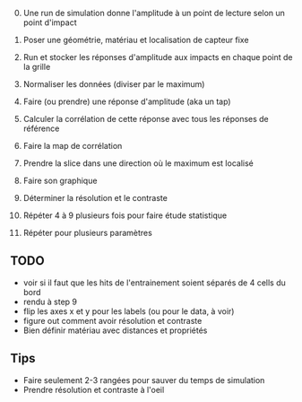 0. Une run de simulation donne l'amplitude à un point de lecture selon un point d'impact
1. Poser une géométrie, matériau et localisation de capteur fixe
2. Run et stocker les réponses d'amplitude aux impacts en chaque point de la grille
3. Normaliser les données (diviser par le maximum)
4. Faire (ou prendre) une réponse d'amplitude (aka un tap)
5. Calculer la corrélation de cette réponse avec tous les réponses de référence
6. Faire la map de corrélation
7. Prendre la slice dans une direction où le maximum est localisé
8. Faire son graphique
9. Déterminer la résolution et le contraste
10. Répéter 4 à 9 plusieurs fois pour faire étude statistique

11. Répéter pour plusieurs paramètres

## TODO

- voir si il faut que les hits de l'entrainement soient séparés de 4 cells du bord
- rendu à step 9
- flip les axes x et y pour les labels (ou pour le data, à voir)
- figure out comment avoir résolution et contraste
- Bien définir matériau avec distances et propriétés

## Tips

- Faire seulement 2-3 rangées pour sauver du temps de simulation
- Prendre résolution et contraste à l'oeil
